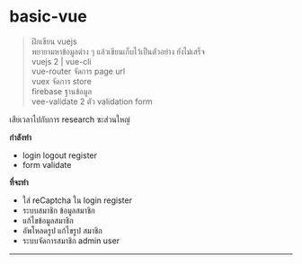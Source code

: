 # basic-vue

> ฝึกเขียน vuejs <br>
> พยายามหาข้อมูลต่าง ๆ แล้วเขียนเก็บไว้เป็นตัวอย่าง ยังไม่เสร็จ <br>
> vuejs 2 | vue-cli <br>
> vue-router จัดการ page url<br>
> vuex จัดการ store <br>
> firebase ฐานข้อมูล <br>
> vee-validate 2 ตัว validation form <br>

เสียเวลาไปกับการ research ซะส่วนใหญ่

**กำลังทำ**

- login logout register
- form validate

**ที่จะทำ**

- ใส่ reCaptcha ใน login register
- ระบบสมาชิก ข้อมูลสมาชิก
- แก้ไขข้อมูลสมาชิก
- อัพโหลดรูป แก้ไขรูป สมาชิก
- ระบบจัดการสมาชิก admin user

---
